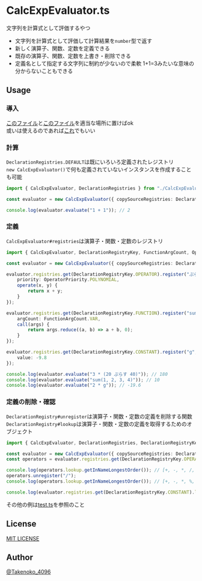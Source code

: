 # CalcExpEvaluator.ts

文字列を計算式として評価するやつ

- 文字列を計算式として評価して計算結果を`number`型で返す
- 新しく演算子、関数、定数を定義できる
- 既存の演算子、関数、定数を上書き・削除できる
- 定義名として指定する文字列に制約が少ないので柔軟 1+1=3みたいな意味の分からないこともできる

## Usage

### 導入
[このファイル](/dest/CalcExpEvaluator.js)と[このファイル](/dest/CalcExpEvaluator.d.ts)を適当な場所に置けばok
<br>或いは使えるのであれば[これ](/src/CalcExpEvaluator.ts)でもいい

### 計算
`DeclarationRegistries.DEFAULT`は既にいろいろ定義されたレジストリ
<br>`new CalcExpEvaluator()`で何も定義されていないインスタンスを作成することも可能

```ts
import { CalcExpEvaluator, DeclarationRegistries } from "./CalcExpEvaluator"; // 一つのファイルに全部まとめてある

const evaluator = new CalcExpEvaluator({ copySourceRegistries: DeclarationRegistries.DEFAULT });

console.log(evaluator.evaluate("1 + 1")); // 2
```

### 定義
`CalcExpEvaluator#registries`は演算子・関数・定数のレジストリ

```ts
import { CalcExpEvaluator, DeclarationRegistryKey, FunctionArgCount, OperatorPriority, DeclarationRegistries } from "./CalcExpEvaluator";

const evaluator = new CalcExpEvaluator({ copySourceRegistries: DeclarationRegistries.DEFAULT });

evaluator.registries.get(DeclarationRegistryKey.OPERATOR).register("ぷらす", {
    priority: OperatorPriority.POLYNOMIAL,
    operate(x, y) {
        return x + y;
    }
});

evaluator.registries.get(DeclarationRegistryKey.FUNCTION).register("sum", {
    argCount: FunctionArgCount.VAR,
    call(args) {
        return args.reduce((a, b) => a + b, 0);
    }
});

evaluator.registries.get(DeclarationRegistryKey.CONSTANT).register("g", {
    value: -9.8
});

console.log(evaluator.evaluate("3 * (20 ぷらす 40)")); // 180
console.log(evaluator.evaluate("sum(1, 2, 3, 4)")); // 10
console.log(evaluator.evaluate("2 * g")); // -19.6
```

### 定義の削除・確認
`DeclarationRegistry#unregister`は演算子・関数・定数の定義を削除する関数
<br>`DeclarationRegistry#lookup`は演算子・関数・定数の定義を取得するためのオブジェクト

```ts
import { CalcExpEvaluator, DeclarationRegistries, DeclarationRegistryKey } from "./CalcExpEvaluator";

const evaluator = new CalcExpEvaluator({ copySourceRegistries: DeclarationRegistries.DEFAULT });
const operators = evaluator.registries.get(DeclarationRegistryKey.OPERATOR);

console.log(operators.lookup.getInNameLongestOrder()); // [+, -, *, /, %, ...]
operators.unregister("/");
console.log(operators.lookup.getInNameLongestOrder()); // [+, -, *, %, ...]

console.log(evaluator.registries.get(DeclarationRegistryKey.CONSTANT).lookup.has("NaN")); // true
```

その他の例は[test.ts](./src/test.ts)を参照のこと

## License
[MIT LICENSE](/LICENSE)

## Author
[@Takenoko_4096](https://x.com/Takenoko_4096)
